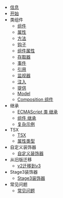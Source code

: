 - [信息](/zh-cn/readme.md)
- [开始](/zh-cn/quick-start/quick-start.md)
- 类组件
    - [组件](/zh-cn/class-component/component/component.md)
    - [属性](/zh-cn/class-component/property/property.md)
    - [方法](/zh-cn/class-component/method/method.md)
    - [钩子](/zh-cn/class-component/hooks/hooks.md)
    - [组件属性](/zh-cn/class-component/component-property/component-property.md)
    - [存取器](/zh-cn/class-component/accessor/accessor.md)
    - [事件](/zh-cn/class-component/event/event.md)
    - [引用](/zh-cn/class-component/reference/reference.md)
    - [监视器](/zh-cn/class-component/watcher/watcher.md)
    - [注入](/zh-cn/class-component/injection/injection.md)
    - [提供](/zh-cn/class-component/provide/provide.md)
    - [Model](/zh-cn/class-component/model/model.md)
    - [Composition 组件](/zh-cn/class-component/setup/setup.md)
- 继承
    - [ECMAScript 类 继承](/zh-cn/inheritance/es-class/es-class.md)
    - [组件 继承](/zh-cn/inheritance/component/component.md)
    - [复杂示例](/zh-cn/inheritance/complex-example/complex-example.md)
- TSX
    - [TSX](/zh-cn/tsx/tsx-render/tsx-render.md)
    - [属性类型](/zh-cn/tsx/attribute-types/attribute-types.md)
- 自定义装饰器
    - [自定义装饰器](/zh-cn/custom/custom.md)
- 从旧版迁移
    - [v2迁移到v3](/zh-cn/migration/from-v2-to-v3.md)
- Stage3装饰器
    - [Stage3装饰器](/zh-cn/stage3-decorators/stage3-decorators.md)
- 常见问题
    - [常见问题](/zh-cn/wellknown-issues/wellknown-issues.md)